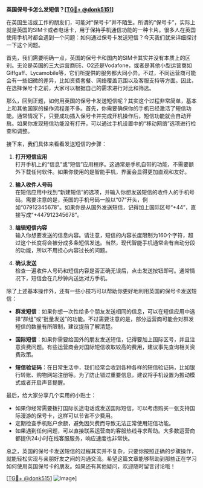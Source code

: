 **英国保号卡怎么发短信？[[TG💪+ @donk5151](https://t.me/s/donk5151)]**

在英国生活或工作的朋友们，可能对“保号卡”并不陌生。所谓的“保号卡”，实际上就是英国的SIM卡或者电话卡，用于保持手机通信功能的一种卡片。很多人在英国使用手机时都会遇到一个问题：如何通过保号卡发送短信？今天我们就来详细探讨一下这个问题。

首先，我们需要明确一点，英国的保号卡和国内的SIM卡其实并没有本质上的区别。无论是英国的三大运营商EE、O2还是Vodafone，或者是其他小型运营商如Giffgaff、Lycamobile等，它们所提供的服务都大同小异。不过，不同运营商可能会有一些细微的差异，比如资费套餐、网络覆盖范围以及客服支持等方面。因此，在选择保号卡之前，大家可以根据自己的需求进行对比和筛选。

那么，回到正题，如何用英国的保号卡发送短信呢？其实这个过程非常简单，基本上和其他国家的操作流程差不多。首先，你需要确保你的手机已经激活了短信功能。通常情况下，只要成功插入保号卡并完成开机操作后，短信功能就会自动开启。如果你发现短信功能没有打开，可以通过手机设置中的“移动网络”选项进行检查和调整。

接下来，我们具体来看看发送短信的步骤：

1. **打开短信应用**  
   打开手机上的“信息”或“短信”应用程序。这通常是手机自带的功能，不需要额外下载任何软件。如果你使用的是智能手机，界面会显得更加直观和友好。

2. **输入收件人号码**  
   在短信应用中找到“新建短信”的选项，并输入你想发送短信的收件人的手机号码。需要注意的是，英国的手机号码一般以“07”开头，例如“07912345678”。如果你是从国外发送短信，记得加上国际区号“+44”，直接写成“+447912345678”。

3. **编辑短信内容**  
   输入你想要发送的信息内容。请注意，短信的内容长度限制为160个字符，超过这个长度将会被分成多条短信发送。当然，现代智能手机通常会有自动分段的功能，所以不用担心内容过长的问题。

4. **确认发送**  
   检查一遍收件人号码和短信内容是否正确无误后，点击发送按钮即可。通常情况下，短信会在几秒钟内送达对方手机。

除了上述基本操作外，还有一些小技巧可以帮助你更好地利用英国的保号卡发送短信：

- **群发短信**：如果你想一次性给多个朋友发送相同的信息，可以在短信应用中选择“群组”或“批量发送”的功能。不过需要注意的是，部分运营商可能会对群发短信的数量有所限制，建议提前了解清楚。
  
- **国际短信**：如果你需要给国外的朋友发送短信，记得要加上国际区号，并且注意资费问题。有些运营商会对国际短信收取较高的费用，建议事先查询相关资费政策。

- **短信验证码**：在日常生活中，我们经常会收到各种各样的短信验证码，比如银行转账、购物网站注册等。为了防止错过重要信息，建议将手机设置为振动模式或者开启声音提醒。

最后，给大家分享几个实用的小贴士：

- 如果你经常需要拨打国际长途电话或发送国际短信，可以考虑购买一张支持国际漫游的保号卡，这样可以节省不少费用。
- 定期检查手机账户余额，避免因欠费而导致无法正常使用短信功能。
- 如果遇到任何问题，可以直接联系运营商的客服热线寻求帮助。大多数运营商都提供24小时在线客服服务，响应速度也非常快。

总之，英国的保号卡发送短信的过程其实并不复杂，只要你按照正确的步骤操作，就能轻松实现与亲朋好友之间的沟通交流。希望这篇文章能够帮助到那些正在学习如何使用英国保号卡的朋友。如果还有其他疑问，欢迎随时留言讨论哦！

[[TG💪+ @donk5151](https://t.me/s/donk5151) ![Image](https://i.postimg.cc/rwNCRYN7/Snipaste-2025-04-30-17-27-05.png)]